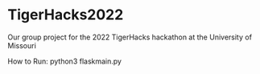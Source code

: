 # TigerHacks2022
Our group project for the 2022 TigerHacks hackathon at the University of Missouri

How to Run: python3 flaskmain.py

